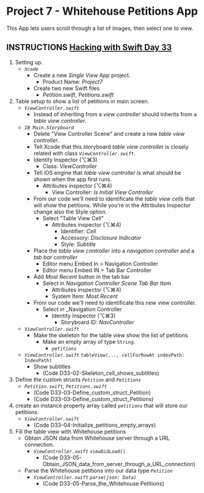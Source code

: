 # Project 7 - Whitehouse Petitions App

This App lets users scroll through a list of images, then select one to view.

## INSTRUCTIONS [Hacking with Swift Day 33](https://www.hackingwithswift.com/100/33)

1. Setting up.
   - _`Xcode`_
     - Create a new _Single View App_ project.
       - Product Name: _Project7_
     - Create two new Swift files
       - _Petition.swift_, _Petitions.swift_
2. Table setup to show a list of petitions in main screen.
   - _`ViewController.swift`_
     - Instead of inheriting from a _view controller_ should inherits from a _table view controller_.
   - _`IB Main.Storyboard`_
     - Delete "View Controller Scene" and create a new _table view controller_.
     - Tell Xcode that this storyboard _table view controller_ is closely related with class _`ViewController.swift`_.
     - Identity Inspector (⌥⌘3)
        - Class: _ViewController_
     - Tell iOS engine that _table view controller_ is what should be shown when the app first runs.
       - Attributes inspector (⌥⌘4)
         - View Controller: _Is Initial View Controller_
     - From our code we'll need to identificate the _table view cells_ that will show the petitions. While you’re in the Attributes Inspector change also the Style option.
       - Select "Table View Cell"
         - Attributes inspector (⌥⌘4)
           - Identifier: _Cell_
           - Accessory: _Disclosure Indicator_
           - Style: _Subtitle_
     - Place the _table view controller_ into a _navigation controller_ and a _tab bar controller_
       - Editor menu Embed In > Navigation Controller
       - Editor menu Embed IN > Tab Bar Controller
     - Add _Most Recent_ button in the tab bar
       - Select in _Navigation Controller Scene_ _Tab Bar Item_
         - Attributes inspector (⌥⌘4)
         - System Item: _Most Recent_
     - From our code we'll need to identificate this new view controller.
       - Select in _Navigation Controller
         - Identity Inspector (⌥⌘3)
           - Storyboard ID: _NavController_
   - _`ViewController.swift`_
     - Make the skeleton for the table view show the list of petitions
       - Make an empty array of type `String`.
         - _`petitions`_
   - _`ViewController.swift`_  `tableView(..., cellForRowAt indexPath: IndexPath)`
       - Show subtitles
         - (Code D33-02-Skeleton_cell_shows_subtitles)
3. Define the custom structs _`Petition`_ and _`Petitions`_
   - _`Petition.swift`_, _`Petitions.swift`_
      - (Code D33-03-Define_custom_struct_Petition)
      - (Code D33-03-Define_custom_struct_Petitions)
4. create an instance property array called _`petitions`_ that will store our petitions.
   - _`ViewController.swift`_
      - (Code D33-04-Initialize_petitions_empty_arrays)
5. Fill the table view with Whitehouse petitions
   - Obtain JSON data from Whitehouse server through a URL connection.
     - _`ViewController.swift`_ `viewDidLoad()`
       - (Code D33-05-Obtain_JSON_data_from_server_through_a_URL_connection)
   - Parse the Whitehouse petitions into our data type _`Petition`_
      - _`ViewController.swift`_ _`parse(json: Data)`_
        - (Code D33-05-Parse_the_Whitehouse Petitions)

